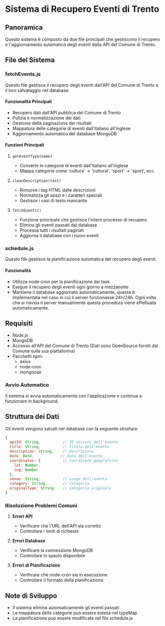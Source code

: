 # Sistema di Recupero Eventi di Trento

## Panoramica
Questo sistema è composto da due file principali che gestiscono il recupero e l'aggiornamento automatico degli eventi dalla API del Comune di Trento.

## File del Sistema

### fetchEvents.js
Questo file gestisce il recupero degli eventi dall'API del Comune di Trento e il loro salvataggio nel database.

#### Funzionalità Principali
- Recupero dati dall'API pubblica del Comune di Trento
- Pulizia e normalizzazione dei dati
- Gestione della paginazione dei risultati
- Mappatura delle categorie di eventi dall'italiano all'inglese
- Aggiornamento automatico del database MongoDB

#### Funzioni Principali
1. `getEventType(name)`
   - Converte le categorie di eventi dall'italiano all'inglese
   - Mappa categorie come 'cultura' → 'cultural', 'sport' → 'sport', ecc.

2. `cleanDescription(text)`
   - Rimuove i tag HTML dalle descrizioni
   - Normalizza gli spazi e i caratteri speciali
   - Gestisce i casi di testo mancante

3. `fetchEvents()`
   - Funzione principale che gestisce l'intero processo di recupero
   - Elimina gli eventi passati dal database
   - Processa tutti i risultati paginati
   - Aggiorna il database con i nuovi eventi

### schedule.js
Questo file gestisce la pianificazione automatica del recupero degli eventi.

#### Funzionalità
- Utilizza node-cron per la pianificazione dei task
- Esegue il recupero degli eventi ogni giorno a mezzanotte
- Mantiene il database aggiornato automaticamente, questa è implementata nel caso in cui il server funzionasse 24h/24h. Ogni volta che si riavvia il server manualmente questa procedura viene effettuata automaticamente.

## Requisiti
- Node.js
- MongoDB
- Accesso all'API del Comune di Trento (Dati sono OpenSource forniti dal Comune sulla sua piattaforma)
- Pacchetti npm:
  - axios
  - node-cron
  - mongoose

### Avvio Automatico
Il sistema si avvia automaticamente con l'applicazione e continua a funzionare in background.

## Struttura dei Dati
Gli eventi vengono salvati nel database con la seguente struttura:
```javascript
{
  apiId: String,          // ID univoco dell'evento
  title: String,          // Titolo dell'evento
  description: String,    // Descrizione
  date: Date,            // Data dell'evento
  coordinates: {          // Coordinate geografiche
    lat: Number,
    lng: Number
  },
  venue: String,          // Luogo dell'evento
  category: String,       // Categoria
  originalType: String    // Categoria originale
}
```

### Risoluzione Problemi Comuni
1. **Errori API**
   - Verificare che l'URL dell'API sia corretto
   - Controllare i limiti di richieste

2. **Errori Database**
   - Verificare la connessione MongoDB
   - Controllare lo spazio disponibile

3. **Errori di Pianificazione**
   - Verificare che node-cron sia in esecuzione
   - Controllare il formato della pianificazione

## Note di Sviluppo
- Il sistema elimina automaticamente gli eventi passati
- La mappatura delle categorie può essere estesa nel typeMap
- La pianificazione può essere modificata nel file schedule.js